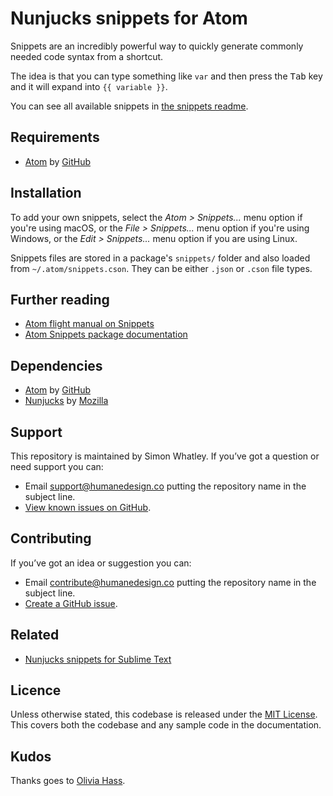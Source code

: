 # Nunjucks snippets for Atom
Snippets are an incredibly powerful way to quickly generate commonly needed code syntax from a shortcut.

The idea is that you can type something like `var` and then press the <kbd>Tab</kbd> key and it will expand into `{{ variable }}`.

You can see all available snippets in [the snippets readme](https://github.com/whatterz/atom-language-nunjucks/blob/master/snippets/README.md).

## Requirements
- [Atom](https://atom.io/) by [GitHub](https://github.com/)

## Installation
To add your own snippets, select the _Atom > Snippets..._ menu option if you're using macOS, or the _File > Snippets..._ menu option if you're using Windows, or the _Edit > Snippets..._ menu option if you are using Linux.

Snippets files are stored in a package's `snippets/` folder and also loaded from `~/.atom/snippets.cson`. They can be either `.json` or `.cson` file types.

## Further reading
- [Atom flight manual on Snippets](https://flight-manual.atom.io/using-atom/sections/snippets/)
- [Atom Snippets package documentation](https://atom.io/packages/snippets)

## Dependencies
- [Atom](https://atom.io/) by [GitHub](https://github.com/)
- [Nunjucks](https://mozilla.github.io/nunjucks/) by [Mozilla](https://mozilla.github.io/)

## Support
This repository is maintained by Simon Whatley. If you’ve got a question or need support you can:

* Email support@humanedesign.co putting the repository name in the subject line.
* [View known issues on GitHub](https://github.com/whatterz/atom-language-nunjucks/issues).

## Contributing
If you’ve got an idea or suggestion you can:

* Email contribute@humanedesign.co putting the repository name in the subject line.
* [Create a GitHub issue](https://github.com/whatterz/atom-language-nunjucks/issues).

## Related
- [Nunjucks snippets for Sublime Text](https://github.com/whatterz/sublime-language-nunjucks)

## Licence
Unless otherwise stated, this codebase is released under the [MIT License](https://github.com/whatterz/atom-language-nunjucks/blob/master/LICENSE). This covers both the codebase and any sample code in the documentation.

## Kudos
Thanks goes to [Olivia Hass](https://github.com/alohaas/).